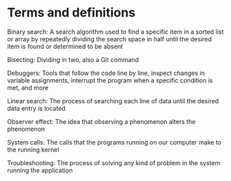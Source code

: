 # Terms and definitions

Binary search: A search algorithm used to find a specific item in a sorted list or array by repeatedly dividing the search space in half until the desired item is found or determined to be absent

Bisecting: Dividing in two, also a Git command

Debuggers: Tools that follow the code line by line, inspect changes in variable assignments, interrupt the program when a specific condition is met, and more

Linear search: The process of searching each line of data until the desired data entry is located

Observer effect: The idea that observing a phenomenon alters the phenomenon

System calls: The calls that the programs running on our computer make to the running kernel

Troubleshooting: The process of solving any kind of problem in the system running the application
